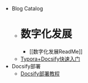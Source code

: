 <!-- _sidebar.md -->

* Blog Catalog
  * # 数字化发展
      * [[数字化发展ReadMe]]
  * [Typora+Docsify快速入门](/ProjectDocs/Typora+Docsify快速入门.md)
* Docsify部署
  * [Docsify部署教程](/ProjectDocs/Docsify部署教程.md)